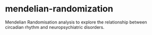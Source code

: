 # mendelian-randomization
Mendelian Randomisation analysis to explore the relationship between circadian rhythm and neuropsychiatric disorders.
